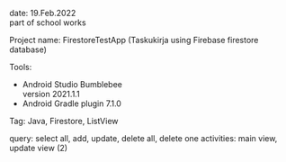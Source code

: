 date: 19.Feb.2022  
part of school works  

Project name: FirestoreTestApp (Taskukirja using Firebase firestore database) 

Tools:  
  - Android Studio Bumblebee  
    version 2021.1.1  
  - Android Gradle plugin 7.1.0


Tag: Java, Firestore, ListView

query: select all, add, update, delete all, delete one
activities: main view, update view (2)  



